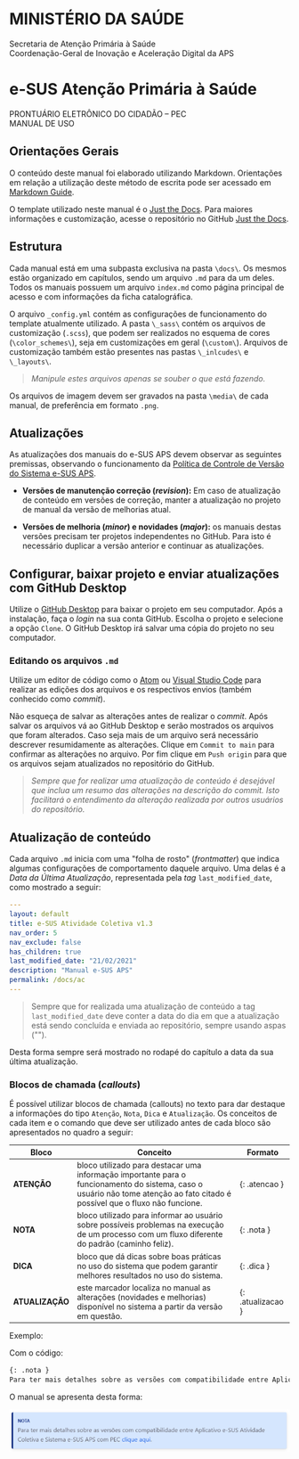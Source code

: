 # MINISTÉRIO DA SAÚDE<br>

Secretaria de Atenção Primária à Saúde<br>
Coordenação-Geral de Inovação e Aceleração Digital da APS<br>

# e-SUS Atenção Primária à Saúde<br>

PRONTUÁRIO ELETRÔNICO DO CIDADÃO – PEC<br>
MANUAL DE USO<br>

## Orientações Gerais

O conteúdo deste manual foi elaborado utilizando Markdown. Orientações em relação a utilização deste método de escrita pode ser acessado em [Markdown Guide](https://www.markdownguide.org/basic-syntax/).

O template utilizado neste manual é o [Just the Docs](https://github.com/just-the-docs/just-the-docs). Para maiores informações e customização, acesse o repositório no GitHub [Just the Docs](https://github.com/just-the-docs/just-the-docs).

## Estrutura

Cada manual está em uma subpasta exclusiva na pasta `\docs\`. Os mesmos estão organizado em capítulos, sendo um arquivo `.md` para da um deles. Todos os manuais possuem um arquivo `index.md` como página principal de acesso e com informações da ficha catalográfica.

O arquivo `_config.yml` contém as configurações de funcionamento do template atualmente utilizado. A pasta `\_sass\` contém os arquivos de customização (`.scss`), que podem ser realizados no esquema de cores (`\color_schemes\`), seja em customizações em geral (`\custom\`). Arquivos de customização também estão presentes nas pastas `\_inlcudes\` e `\_layouts\`.
> *Manipule estes arquivos apenas se souber o que está fazendo.*

Os arquivos de imagem devem ser gravados na pasta `\media\` de cada manual, de preferência em formato `.png`.

## Atualizações

As atualizações dos manuais do e-SUS APS devem observar as seguintes premissas, observando o funcionamento da [Política de Controle de Versão do Sistema e-SUS APS](https://saps-ms.github.io/Manual-eSUS_APS/docs/PEC/PEC_00_base_conceitual/#2-pol%C3%ADtica-de-controle-de-vers%C3%A3o-do-sistema-e-sus-aps).

- **Versões de manutenção correção (*revision*):** Em caso de atualização de conteúdo em versões de correção, manter a atualização no projeto de manual da versão de melhorias atual.

- **Versões de melhoria (*minor*) e novidades (*major*):** os manuais destas versões precisam ter projetos independentes no GitHub. Para isto é necessário duplicar a versão anterior e continuar as atualizações.

## Configurar, baixar projeto e enviar atualizações com GitHub Desktop

Utilize o [GitHub Desktop](https://desktop.github.com/) para baixar o projeto em seu computador. Após a instalação, faça o *login* na sua conta GitHub. Escolha o projeto e selecione a opção `Clone`. O GitHub Desktop irá salvar uma cópia do projeto no seu computador.

### Editando os arquivos `.md`

Utilize um editor de código como o [Atom](https://atom.io/) ou [Visual Studio Code](https://code.visualstudio.com/) para realizar as edições dos arquivos e os respectivos envios (também conhecido como *commit*).

Não esqueça de salvar as alterações antes de realizar o *commit*. Após salvar os arquivos vá ao GitHub Desktop e serão mostrados os arquivos que foram alterados. Caso seja mais de um arquivo será necessário descrever resumidamente as alterações. Clique em `Commit to main` para confirmar as alterações no arquivo. Por fim clique em `Push origin` para que os arquivos sejam atualizados no repositório do GitHub.

> *Sempre que for realizar uma atualização de conteúdo é desejável que inclua um resumo das alterações na descrição do commit. Isto facilitará o entendimento da alteração realizada por outros usuários do repositório.*

## Atualização de conteúdo

Cada arquivo `.md` inicia com uma "folha de rosto" (*frontmatter*) que indica algumas configurações de comportamento daquele arquivo. Uma delas é a *Data da Última Atualização*, representada pela *tag* `last_modified_date`, como mostrado a seguir:

```yaml
---
layout: default
title: e-SUS Atividade Coletiva v1.3
nav_order: 5
nav_exclude: false
has_children: true
last_modified_date: "21/02/2021"
description: "Manual e-SUS APS"
permalink: /docs/ac
---
```

> Sempre que for realizada uma atualização de conteúdo a tag `last_modified_date` deve conter a data do dia em que a atualização está sendo concluída e enviada ao repositório, sempre usando aspas ("").

Desta forma sempre será mostrado no rodapé do capítulo a data da sua última atualização.

### Blocos de chamada (*callouts*)

É possível utilizar blocos de chamada (callouts) no texto para dar destaque a informações do tipo `Atenção`, `Nota`, `Dica` e `Atualização`. Os conceitos de cada item e o comando que deve ser utilizado antes de cada bloco são apresentados no quadro a seguir:

|Bloco|Conceito|Formato|
|-|-|-|
|**ATENÇÃO**|bloco utilizado para destacar uma informação importante para o funcionamento do sistema, caso o usuário não tome atenção ao fato citado é possível que o fluxo não funcione.|{: .atencao }|
|**NOTA**|bloco utilizado para informar ao usuário sobre possíveis problemas na execução de um processo com um fluxo diferente do padrão (caminho feliz).|{: .nota }|
|**DICA**|bloco que dá dicas sobre boas práticas no uso do sistema que podem garantir melhores resultados no uso do sistema.|{: .dica }|
|**ATUALIZAÇÃO**|este marcador localiza no manual as alterações (novidades e melhorias) disponível no sistema a partir da versão em questão.|{: .atualizacao }|

Exemplo:

Com o código:

```md
{: .nota }
Para ter mais detalhes sobre as versões com compatibilidade entre Aplicativo e-SUS Atividade Coletiva e Sistema e-SUS APS com PEC [clique aqui](http://dab.saude.gov.br/portaldab/esus.php?conteudo=download).
```

O manual se apresenta desta forma:

![](assets/media/nota.png)
